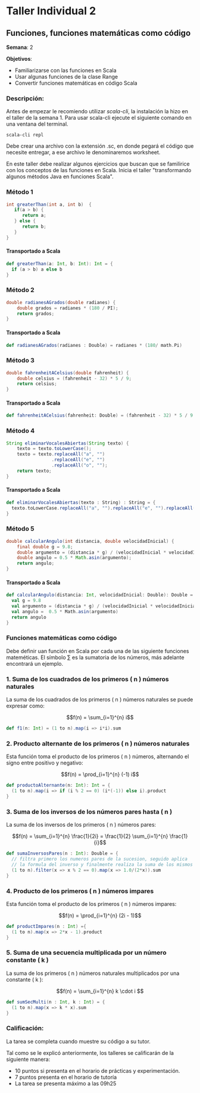 # Taller Individual  2 
## Funciones, funciones matemáticas como código

**Semana**: 2

**Objetivos**:

- Familiarizarse con las funciones en Scala
- Usar algunas funciones de la clase Range
- Convertir funciones matemáticas en código Scala

### Descripción:

Antes de empezar le recomiendo utilizar *scala-cli*, la instalación la hizo en el taller de la semana 1. Para usar scala-cli ejecute el siguiente comando en una ventana del terminal.
```shell
scala-cli repl
```

Debe crear una archivo con la extensión .sc, en donde pegará el código que necesite entregar, a ese archivo le denominaremos worksheet.

En este taller debe realizar algunos ejercicios que buscan que se familirice con los conceptos de las funciones en Scala. Inicia el taller "transformando algunos métodos Java en funciones Scala".

### Método 1

```java
int greaterThan(int a, int b)  {
   if(a > b) {
      return a;
   } else {
      return b;
   }
}

```
#### Transportado a Scala
```scala
def greaterThan(a: Int, b: Int): Int = {
  if (a > b) a else b
}
```

### Método 2

```java
double radianesAGrados(double radianes) {
	double grados = radianes * (180 / PI);
	return grados;
}

```


#### Transportado a Scala
```scala
def radianesAGrados(radianes : Double) = radianes * (180/ math.Pi)
```

### Método 3
```java
double fahrenheitACelsius(double fahrenheit) {
	double celsius = (fahrenheit - 32) * 5 / 9;
	return celsius;
}
```

#### Transportado a Scala
```scala
def fahrenheitACelsius(fahrenheit: Double) = (fahrenheit - 32) * 5 / 9
```

### Método 4
```java
String eliminarVocalesAbiertas(String texto) {
	texto = texto.toLowerCase();
	texto = texto.replaceAll("a", "")
                 .replaceAll("e", "")
                 .replaceAll("o", "");
	return texto;
}
```

#### Transportado a Scala
```scala
def eliminarVocalesAbiertas(texto : String) : String = {
  texto.toLowerCase.replaceAll("a", "").replaceAll("e", "").replaceAll("o", "")
}
```

### Método 5
```java
double calcularAngulo(int distancia, double velocidadInicial) {
	final double g = 9.8;
	double argumento = (distancia * g) / (velocidadInicial * velocidadInicial);
	double angulo = 0.5 * Math.asin(argumento);
	return angulo;
}
```

#### Transportado a Scala
```scala
def calcularAngulo(distancia: Int, velocidadInicial: Double): Double = {
  val g = 9.8
  val argumento = (distancia * g) / (velocidadInicial * velocidadInicial)
  val angulo =  0.5 * Math.asin(argumento)
  return angulo
}
```

### Funciones matemáticas como código

Debe definir uan función en Scala por cada una de las siguiente funciones mateméticas. El símbolo $\sum$ es la sumatoria de los números, más adelante encontrará un ejemplo.

### 1. **Suma de los cuadrados de los primeros \( n \) números naturales**
La suma de los cuadrados de los primeros \( n \) números naturales se puede expresar como:

```math
f(n) = \sum_{i=1}^{n} i
```

```scala
def f1(n: Int) = (1 to n).map(i => i*i).sum
```

### 2. **Producto alternante de los primeros \( n \) números naturales**
Esta función toma el producto de los primeros \( n \) números, alternando el signo entre positivo y negativo:

```math
f(n) = \prod_{i=1}^{n} (-1) i
```

```scala
def productoAlternante(n: Int): Int = {
  (1 to n).map(i => if (i % 2 == 0) (i*(-1)) else i).product
}
```

### 3. **Suma de los inversos de los números pares hasta \( n \)**
La suma de los inversos de los primeros \( n \) números pares:

```math
f(n) = \sum_{i=1}^{n} \frac{1}{2i} = \frac{1}{2} \sum_{i=1}^{n} \frac{1}{i}
```

```scala
def sumaInversosPares(n : Int): Double = {
  // filtra primero los numeros pares de la sucesion, seguido aplica
  // la formula del inverso y finalmente realiza la suma de los mismos
  (1 to n).filter(x => x % 2 == 0).map(x => 1.0/(2*x)).sum
}
```

### 4. **Producto de los primeros \( n \) números impares**
Esta función toma el producto de los primeros \( n \) números impares:

```math
f(n) = \prod_{i=1}^{n} (2i - 1)
```

```scala
def productImpares(n : Int) ={
  (1 to n).map(x => 2*x - 1).product
}
```

### 5. **Suma de una secuencia multiplicada por un número constante \( k \)**
La suma de los primeros \( n \) números naturales multiplicados por una constante \( k \):

```math
f(n) = \sum_{i=1}^{n} k \cdot i 
```
```scala
def sumSecMulti(n : Int, k : Int) = {
  (1 to n).map(x => k * x).sum
}
```


### Calificación:

La tarea se completa cuando muestre su código a su tutor.

Tal como se le explicó anteriormente, los talleres se calificarán de la siguiente manera:

- 10 puntos si presenta en el horario de prácticas y experimentación.
- 7 puntos presenta en el horario de tutoría
- La tarea se presenta máximo a las 09h25